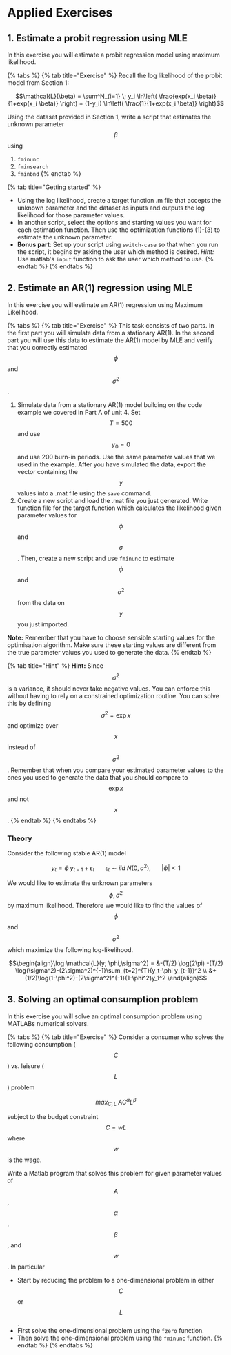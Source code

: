 # Applied Exercises

## 1. Estimate a probit regression using MLE

In this exercise you will estimate a probit regression model using maximum likelihood.

{% tabs %}
{% tab title="Exercise" %}
Recall the log likelihood of the probit model from Section 1:

$$\mathcal{L}(\beta) = \sum^N_{i=1} \; y_i \ln\left( \frac{exp(x_i \beta)}{1+exp(x_i \beta)} \right) + (1-y_i) \ln\left( \frac{1}{1+exp(x_i \beta)} \right)$$

Using the dataset provided in Section 1, write a script that estimates the unknown parameter $$\beta$$ using

1. `fminunc`
2. `fminsearch`
3. `fminbnd`
{% endtab %}

{% tab title="Getting started" %}
* Using the log likelihood, create a target function .m file that accepts the unknown parameter and the dataset as inputs and outputs the log likelihood for those parameter values.
* In another script, select the options and starting values you want for each estimation function. Then use the optimization functions \(1\)-\(3\) to estimate the unknown parameter.
* **Bonus part**: Set up your script using `switch-case` so that when you run the script, it begins by asking the user which method is desired. _Hint:_ Use matlab's `input` function to ask the user which method to use.
{% endtab %}
{% endtabs %}

## 2. Estimate an AR\(1\) regression using MLE

In this exercise you will estimate an AR\(1\) regression using Maximum Likelihood.

{% tabs %}
{% tab title="Exercise" %}
This task consists of two parts. In the first part you will simulate data from a stationary AR\(1\). In the second part you will use this data to estimate the AR\(1\) model by MLE and verify that you correctly estimated $$\phi$$ and $$\sigma^2$$.

1.  Simulate data from a stationary AR\(1\) model building on the code example we covered in Part A of unit 4. Set $$T=500$$ and use $$y_0=0$$ and use 200 burn-in periods. Use the same parameter values that we used in the example. After you have simulated the data, export the vector containing the $$y$$ values into a .mat file using the `save` command.
2. Create a new script and load the .mat file you just generated. Write function file for the target function which calculates the likelihood given parameter values for $$\phi$$ and $$\sigma$$. Then, create a new script and use `fminunc` to estimate $$\phi$$ and $$\sigma^2$$ from the data on $$y$$ you just imported.

**Note:** Remember that you have to choose sensible starting values for the optimisation algorithm. Make sure these starting values are different from the true parameter values you used to generate the data.
{% endtab %}

{% tab title="Hint" %}
**Hint:** Since $$\sigma^2$$ is a variance, it should never take negative values. You can enforce this without having to rely on a constrained optimization routine. You can solve this by defining $$\sigma^2=\exp{x}$$ and optimize over $$x$$ instead of $$\sigma^2$$. Remember that when you compare your estimated parameter values to the ones you used to generate the data that you should compare to $$\exp{x}$$ and not $$x$$.
{% endtab %}
{% endtabs %}

### Theory

Consider the following stable AR\(1\) model

$$y_t = \phi \; y_{t-1} + \epsilon_t \hspace{20pt} \epsilon_t \sim iid \; N(0,\sigma^2), \hspace{20pt} |\phi|<1$$

We would like to estimate the unknown parameters $$\phi, \sigma^2$$ by maximum likelihood. Therefore we would like to find the values of $$\phi$$ and $$\sigma^2$$ which maximize the following log-likelihood.

$$\begin{align}\log \mathcal{L}(y; \phi,\sigma^2) = &-(T/2) \log(2\pi) -(T/2) \log(\sigma^2)-(2\sigma^2)^{-1}\sum_{t=2}^{T}(y_t-\phi y_{t-1})^2 \\ &+ (1/2)\log(1-\phi^2)-(2\sigma^2)^{-1}(1-\phi^2)y_1^2 \end{align}$$

## 3. Solving an optimal consumption problem

In this exercise you will solve an optimal consumption problem using MATLABs numerical solvers.

{% tabs %}
{% tab title="Exercise" %}
Consider a consumer who solves the following consumption \($$C$$\) vs. leisure \($$L$$\) problem

 $$max_{C,L} \; AC^{\alpha}L^{\beta}$$ 

subject to the budget constraint $$ C=wL$$ where $$w$$ is the wage.

Write a Matlab program that solves this problem for given parameter values of $$A$$, $$\alpha$$, $$\beta$$, and $$w$$. In particular

* Start by reducing the problem to a one-dimensional problem in either $$C$$ or $$L$$.
* First solve the one-dimensional problem using the `fzero` function.
* Then solve the one-dimensional problem using the `fminunc` function.
{% endtab %}
{% endtabs %}

